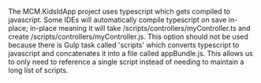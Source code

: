 The MCM.KidsIdApp project uses typescript which gets compiled to javascript.  Some IDEs will automatically compile typescript on save in-place; in-place meaning it will take /scripts/controllers/myController.ts and create /scripts/controllers/myController.js.  This option should not be used because there is Gulp task called 'scripts' which converts typescript to javascript and concatenates it into a file called appBundle.js.  This allows us to only need to reference a single script instead of needing to maintain a long list of scripts.

